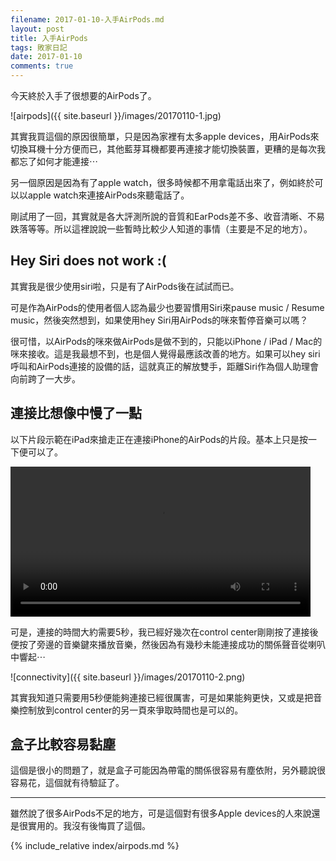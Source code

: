 ```yaml
---
filename: 2017-01-10-入手AirPods.md
layout: post
title: 入手AirPods
tags: 敗家日記
date: 2017-01-10
comments: true
---
```


今天終於入手了很想要的AirPods了。

![airpods]({{ site.baseurl }}/images/20170110-1.jpg)

其實我買這個的原因很簡單，只是因為家裡有太多apple devices，用AirPods來切換耳機十分方便而已，其他藍芽耳機都要再連接才能切換裝置，更糟的是每次我都忘了如何才能連接⋯

另一個原因是因為有了apple watch，很多時候都不用拿電話出來了，例如終於可以以apple watch來連接AirPods來聽電話了。

剛試用了一回，其實就是各大評測所說的音質和EarPods差不多、收音清晰、不易跌落等等。所以這裡說說一些暫時比較少人知道的事情（主要是不足的地方）。

## Hey Siri does not work :(

其實我是很少使用siri啦，只是有了AirPods後在試試而已。

可是作為AirPods的使用者個人認為最少也要習慣用Siri來pause music / Resume music，然後突然想到，如果使用hey Siri用AirPods的咪來暫停音樂可以嗎？

很可惜，以AirPods的咪來做AirPods是做不到的，只能以iPhone / iPad / Mac的咪來接收。這是我最想不到，也是個人覺得最應該改善的地方。如果可以hey siri呼叫和AirPods連接的設備的話，這就真正的解放雙手，距離Siri作為個人助理會向前跨了一大步。

## 連接比想像中慢了一點

以下片段示範在iPad來搶走正在連接iPhone的AirPods的片段。基本上只是按一下便可以了。

<video width="480" src="{{ side.baseurl }} /images/20170110-1.MOV" controls > </video>

可是，連接的時間大約需要5秒，我已經好幾次在control center剛剛按了連接後便按了旁邊的音樂鍵來播放音樂，然後因為有幾秒未能連接成功的關係聲音從喇叭中響起⋯

![connectivity]({{ site.baseurl }}/images/20170110-2.png)

其實我知道只需要用5秒便能夠連接已經很厲害，可是如果能夠更快，又或是把音樂控制放到control center的另一頁來爭取時間也是可以的。

## 盒子比較容易黏塵

這個是很小的問題了，就是盒子可能因為帶電的關係很容易有塵依附，另外聽說很容易花，這個就有待驗証了。

---

雖然說了很多AirPods不足的地方，可是這個對有很多Apple devices的人來說還是很實用的。我沒有後悔買了這個。

{% include_relative index/airpods.md %}